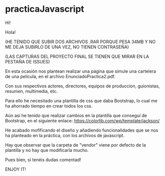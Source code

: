 # practicaJavascript

Hi!

Hola! 

(HE TENIDO QUE SUBIR DOS ARCHIVOS .RAR PORQUE PESA 34MB Y NO ME DEJA SUBIRLO DE UNA VEZ, NO TIENEN CONTRASEÑA)

(LAS CAPTURAS DEL PROYECTO FINAL SE TIENEN QUE MIRAR EN LA PESTAÑA DE ISSUES)

En esta ocasión nos plantean realizar una página que simule una cartelera de una película, en el archivo EnunciadoPractica2.pdf.

Con sus respectivos actores, directores, equipos de produccion, guionistas, resumen, multimedia, etc.

Para ello he necesitado una plantilla de css que daba Bootstrap, lo cual me ha ahorrado tiempo en crear todos los css.

Aún asi he tenido que realizar cambios en la plantilla que conseguí de Bootstrap, en el siguiente enlace:
https://colorlib.com/wp/template/jackson/

He acabado mofificando el diseño y añadiendo funcionalidades que se nos ha planteado en la práctica, con los archivos de javascript.

Hay que observar que la carpeta de "vendor" viene por defecto de la plantilla y no hay que modificarla mucho.

Pues bien, si tenéis dudas comentad!

ENJOY IT!
